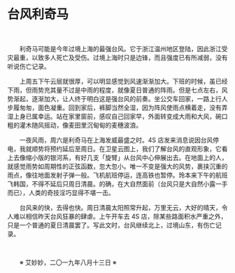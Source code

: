 # 台风利奇马

&emsp;&emsp;

&emsp;&emsp;利奇马可能是今年过境上海的最强台风。它于浙江温州地区登陆，因此浙江受灾最重，以致多人死亡及受伤。过境上海时只是边锋，而且强度已有所减弱，没有听说伤亡记录。

&emsp;&emsp;上周五下午云层就很厚，可以明显感觉到风速渐渐加大。下班的时候，虽已经下雨，但雨势充其量不过是中雨的程度，就像夏日普通的阵雨。但是七点左右，风势渐起，逐渐加大，让人终于明白这是强台风的前奏。坐公交车回家，一路上行人步履匆匆，面色凝重。回到家后，裤脚当然全湿，因为阵风使雨点横着走，没有弄湿上身已属幸运。站在家里窗前，感叹自己回家早，外面转变成大雨和大风，碗口粗的灌木随风摇动，像麦田里沉甸甸的麦穗波浪。

&emsp;&emsp;一夜风雨，周六是利奇马在上海发威最盛之时。4S 店发来消息说因台风停电，我就顺势将预约延后至周日。在卫星云图上，我们了解台风的直观形象，它看上去像缩小版的银河系，有好几支「旋臂」从台风中心伸展出去。在地面上的人，就感觉雨势如周期性的正弦函数，忽大忽小。唯一不变是强大的风势，裹挟沉重的雨点，像往地面发射子弹一般。飞机航班停运，连高铁也暂停。玲本来下午的航班飞韩国，不得不延后只周日清晨。的确，在大自然面前（台风只是大自然小露一手而已），人类的奇技淫巧显得不堪一击。

&emsp;&emsp;台风来的快，去得也快。周日清晨太阳照常升起，万里无云，大好的晴天，令人难以相信昨天台风狂暴的肆虐。上午开车去 4S 店，除某些路面积水严重之外，只是一个普通的夏日清晨罢了。写此文时，台风继续北上，过境山东，有伤亡记录。

&emsp;&emsp;

&emsp;&emsp;※ 艾妙妙，二〇一九年八月十三日 ※